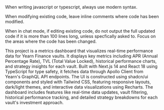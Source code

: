 <!-- markdownlint-disable-file -->

When writing javascript or typescript, always use modern syntax.

When modifying existing code, leave inline comments where code has been modified.

When in chat mode, if editing existing code, do not output the full updated code if it is more than 100 lines long, unless specfically asked to. Focus on the areas where the code has been changed.

This project is a metrics dashboard that visualizes real-time performance data for Yearn Finance vaults. It displays key metrics including APR (Annual Percentage Rate), TVL (Total Value Locked), historical performance charts, and strategy insights for each vault. Built with Next.js 14 and React 18 using TypeScript for type safety, it fetches data through Apollo Client from Yearn's GraphQL API endpoints. The UI is constructed using shadcn/ui components and styled with Tailwind CSS, featuring responsive layouts, dark/light themes, and interactive data visualizations using Recharts. The dashboard includes features like real-time data updates, vault filtering, historical performance tracking, and detailed strategy breakdowns for each vault's investment approach.
